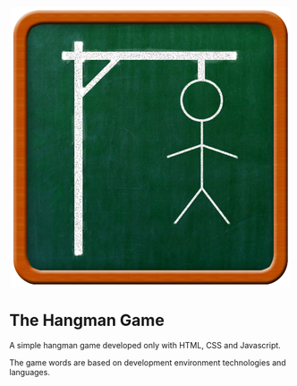 <div align="center"><a href="#" target="_blank"><img src="./images/hangman-6-errors.png" alt="Gitflix logo"/></a></div>

# The Hangman Game

A simple hangman game developed only with HTML, CSS and Javascript.

The game words are based on development environment technologies and languages.